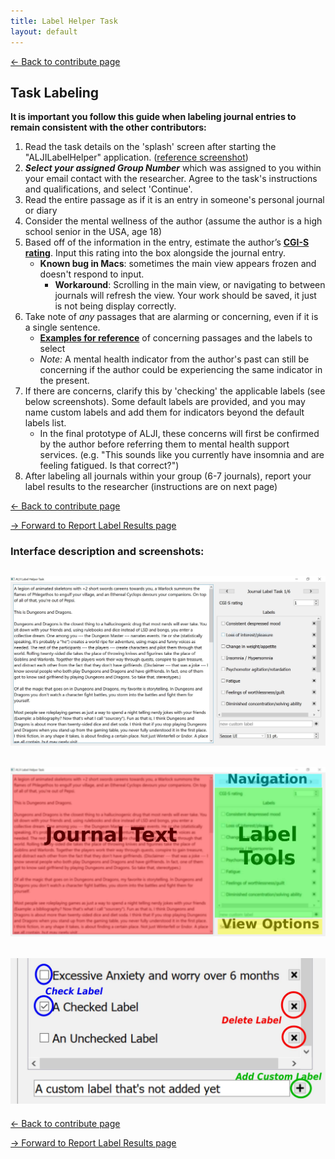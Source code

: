 ```yaml
---
title: Label Helper Task
layout: default
---
```


[<- Back to contribute page](./contribute)

## Task Labeling

**It is important you follow this guide when labeling journal entries to remain consistent with the other contributors:**

1. Read the task details on the 'splash' screen after starting the "ALJILabelHelper" application. ([reference screenshot](./assets/img/running.jpg))
1. ***Select your assigned Group Number*** which was assigned to you within your email contact with the researcher.  Agree to the task's instructions and qualifications, and select 'Continue'. 
1. Read the entire passage as if it is an entry in someone's personal journal or diary
1. Consider the mental wellness of the author (assume the author is a high school senior in the USA, age 18)
1. Based off of the information in the entry, estimate the author’s [**​CGI-S rating**](./CGIS_Scale). Input this rating into the box alongside the journal entry.
    - **Known bug in Macs**: sometimes the main view appears frozen and doesn't respond to input.
        - **Workaround**: Scrolling in the main view, or navigating to between journals will refresh the view.  Your work should be saved, it just is not being display correctly.  
1. Take note of *any* passages that are alarming or concerning, even if it is a single sentence.  
    - [**Examples for reference**](./concernExamples) of concerning passages and the labels to select
    - *Note:* A mental health indicator from the author's past can still be concerning if the author could be experiencing the same indicator in the present.  
1. If there are concerns, clarify this by 'checking' the applicable labels (see below screenshots). Some default labels are provided, and you may name custom labels and add them for indicators beyond the default labels list.  
    - In the final prototype of ALJI, these concerns will first be confirmed by the author before referring them to mental health support services. (e.g. "This sounds like you currently have insomnia and are feeling fatigued.  Is that correct?")
1. After labeling all journals within your group (6-7 journals), report your label results to the researcher (instructions are on next page)

[<- Back to contribute page](./contribute)

[-> Forward to Report Label Results page](./labelHelperReport)

### Interface description and screenshots:

![image](./assets/img/labelWindow.jpg)
---
![image](./assets/img/labelWindowAnno.jpg)
---
![image](./assets/img/iconActions.jpg)
---

[<- Back to contribute page](./contribute)

[-> Forward to Report Label Results page](./labelHelperReport)